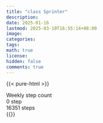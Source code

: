 ```yaml
---
title: "class Sprinter"
description: 
date: 2025-01-16
lastmod: 2025-03-10T16:55:14+08:00
image: 
categories: 
tags: 
math: true
license: 
hidden: false
comments: true
---
```

{{< pure-html >}}
<div class="chart-wrap vertical">
  <div class="title">Weekly step count</div>
  <div class="grid">
    <div class="bottom"> 0 step </div>
    <div class="bar" style="--bar-value:72%;" data-name="11766" title="03-04"></div>
    <div class="bar" style="--bar-value:13%;" data-name="2065" title="03-05"></div>
    <div class="bar" style="--bar-value:68%;" data-name="11040" title="03-06"></div>
    <div class="bar" style="--bar-value:100%;" data-name="16351" title="03-07"></div>
    <div class="bar" style="--bar-value:27%;" data-name="4453" title="03-08"></div>
    <div class="bar" style="--bar-value:26%;" data-name="4229" title="03-09"></div>
    <div class="bar" style="--bar-value:97%;" data-name="15866" title="03-10"></div>
<div class="top"> 16351 steps </div>
  </div>
</div>
{{</ pure-html >}}
